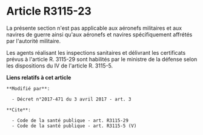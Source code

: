 # Article R3115-23

La présente section n'est pas applicable aux aéronefs militaires et aux navires de guerre ainsi qu'aux aéronefs et navires
spécifiquement affrétés par l'autorité militaire. 

Les agents réalisant les inspections sanitaires et délivrant les certificats prévus à l'article R. 3115-29 sont habilités par
le ministre de la défense selon les dispositions du IV de l'article R. 3115-5.

**Liens relatifs à cet article**

	**Modifié par**:

	  - Décret n°2017-471 du 3 avril 2017 - art. 3

	**Cite**:

	  - Code de la santé publique - art. R3115-29
	  - Code de la santé publique - art. R3115-5 (V)
